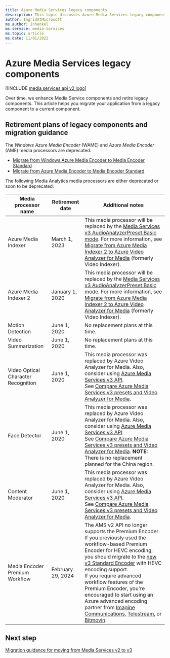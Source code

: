 ```yaml
---
title: Azure Media Services legacy components
description: This topic discusses Azure Media Services legacy components.
author: IngridAtMicrosoft
ms.author: inhenkel
ms.service: media-services
ms.topic: article
ms.date: 11/01/2022
---
```


# Azure Media Services legacy components

[!INCLUDE [media services api v2 logo](./includes/v2-hr.md)]

Over time, we enhance Media Service components and retire legacy components. This article helps you migrate your application from a legacy component to a current component.

## Retirement plans of legacy components and migration guidance

The *Windows Azure Media Encoder* (WAME) and *Azure Media Encoder* (AME) media processors are deprecated.

* [Migrate from Windows Azure Media Encoder to Media Encoder Standard](migrate-windows-azure-media-encoder.md)
* [Migrate from Azure Media Encoder to Media Encoder Standard](migrate-azure-media-encoder.md)

The following Media Analytics media processors are either deprecated or soon to be deprecated:


| Media processor name | Retirement date | Additional notes |
| --- | --- | ---|
| Azure Media Indexer | March 1, 2023 | This media processor will be replaced by the [Media Services v3 AudioAnalyzerPreset Basic mode](../latest/analyze-video-audio-files-concept.md). For more information, see [Migrate from Azure Media Indexer 2 to Azure Video Analyzer for Media](migrate-indexer-v1-v2.md) (formerly Video Indexer). |
| Azure Media Indexer 2 | January 1, 2020 | This media processor will be replaced by the [Media Services v3 AudioAnalyzerPreset Basic mode](../latest/analyze-video-audio-files-concept.md). For more information, see [Migrate from Azure Media Indexer 2 to Azure Video Analyzer for Media](migrate-indexer-v1-v2.md) (formerly Video Indexer). |
| Motion Detection | June 1, 2020|No replacement plans at this time. |
| Video Summarization |June 1, 2020|No replacement plans at this time.|
| Video Optical Character Recognition | June 1, 2020 |This media processor was replaced by Azure Video Analyzer for Media. Also, consider using [Azure Media Services v3 API](../latest/analyze-video-audio-files-concept.md). <br/>See [Compare Azure Media Services v3 presets and Video Analyzer for Media](/azure/azure-video-analyzer/video-analyzer-for-media-docs/compare-video-indexer-with-media-services-presets). |
| Face Detector | June 1, 2020 | This media processor was replaced by Azure Video Analyzer for Media. Also, consider using [Azure Media Services v3 API](../latest/analyze-video-audio-files-concept.md). <br/>See [Compare Azure Media Services v3 presets and Video Analyzer for Media](/azure/azure-video-analyzer/video-analyzer-for-media-docs/compare-video-indexer-with-media-services-presets). **NOTE:** There is no replacement planned for the China region.|
| Content Moderator | June 1, 2020 |This media processor was replaced by Azure Video Analyzer for Media. Also, consider using [Azure Media Services v3 API](../latest/analyze-video-audio-files-concept.md). <br/>See [Compare Azure Media Services v3 presets and Video Analyzer for Media](/azure/azure-video-analyzer/video-analyzer-for-media-docs/compare-video-indexer-with-media-services-presets). |
| Media Encoder Premium Workflow | February 29, 2024 | The AMS v2 API no longer supports the Premium Encoder. If you previously used the workflow-based Premium Encoder for HEVC encoding, you should migrate to the [new v3 Standard Encoder](../latest/encode-media-encoder-standard-formats-reference.md) with HEVC encoding support. <br/> If you require advanced workflow features of the Premium Encoder, you're encouraged to start using an Azure advanced encoding partner from [Imagine Communications](https://imaginecommunications.com/), [Telestream](https://telestream.net), or [Bitmovin](https://bitmovin.com). |

## Next step

[Migration guidance for moving from Media Services v2 to v3](../latest/migrate-v-2-v-3-migration-introduction.md)
